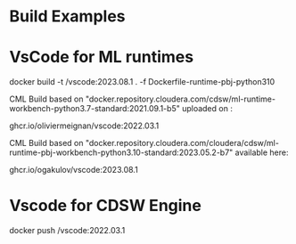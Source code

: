 # Build Examples

# VsCode for ML runtimes

docker build -t <my docker repos>/vscode:2023.08.1 . -f Dockerfile-runtime-pbj-python310

CML Build based on "docker.repository.cloudera.com/cdsw/ml-runtime-workbench-python3.7-standard:2021.09.1-b5" uploaded on : 

   ghcr.io/oliviermeignan/vscode:2022.03.1

CML Build based on "docker.repository.cloudera.com/cloudera/cdsw/ml-runtime-pbj-workbench-python3.10-standard:2023.05.2-b7" available here:

   ghcr.io/ogakulov/vscode:2023.08.1

# Vscode for  CDSW Engine

docker push  <my docker repos>/vscode:2022.03.1